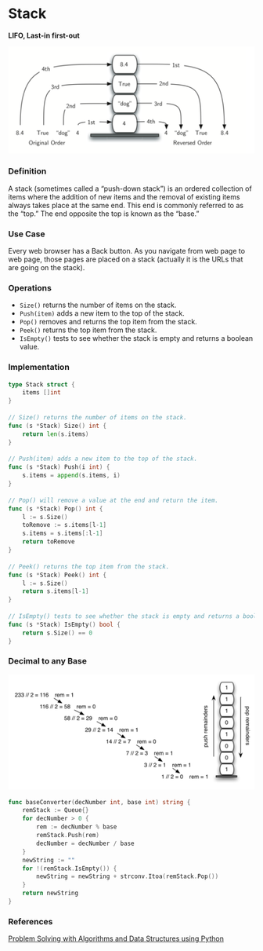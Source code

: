 # Stack

**LIFO, Last-in first-out**

![Queue](../images/data-structures/stack.png)

### Definition
A stack (sometimes called a “push-down stack”) is an ordered collection of items where the addition of
new items and the removal of existing items always takes place at the same end. 
This end is commonly referred to as the “top.” 
The end opposite the top is known as the “base.”

### Use Case
Every web browser has a Back button. 
As you navigate from web page to web page,
those pages are placed on a stack (actually it is the URLs that are going on the stack).



### Operations
* `Size()` returns the number of items on the stack.
* `Push(item)` adds a new item to the top of the stack.
* `Pop()` removes and returns the top item from the stack.
* `Peek()` returns the top item from the stack.
* `IsEmpty()` tests to see whether the stack is empty and returns a boolean value.

### Implementation

```go
type Stack struct {
    items []int
}

// Size() returns the number of items on the stack.
func (s *Stack) Size() int {
    return len(s.items)
}

// Push(item) adds a new item to the top of the stack.
func (s *Stack) Push(i int) {
    s.items = append(s.items, i)
}

// Pop() will remove a value at the end and return the item.
func (s *Stack) Pop() int {
    l := s.Size()
    toRemove := s.items[l-1]
    s.items = s.items[:l-1]
    return toRemove
}

// Peek() returns the top item from the stack.
func (s *Stack) Peek() int {
    l := s.Size()
    return s.items[l-1]
}

// IsEmpty() tests to see whether the stack is empty and returns a boolean value.
func (s *Stack) IsEmpty() bool {
    return s.Size() == 0
}
```

### Decimal to any Base
![Decimal-to-Binary Conversion](../images/data-structures/dectobin.png)

```go
func baseConverter(decNumber int, base int) string {
	remStack := Queue{}
	for decNumber > 0 {
		rem := decNumber % base
		remStack.Push(rem)
		decNumber = decNumber / base
	}
	newString := ""
	for !(remStack.IsEmpty()) {
		newString = newString + strconv.Itoa(remStack.Pop())
	}
	return newString
}
```

### References
[Problem Solving with Algorithms and Data Structures using Python](https://runestone.academy/ns/books/published/pythonds/index.html)
